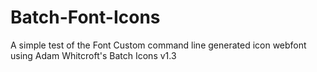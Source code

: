 Batch-Font-Icons
================

A simple test of the Font Custom command line generated icon webfont using Adam Whitcroft's Batch Icons v1.3
